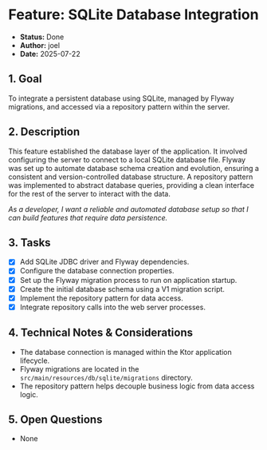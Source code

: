 # Feature: SQLite Database Integration

- **Status:** Done
- **Author:** joel
- **Date:** 2025-07-22

## 1. Goal

To integrate a persistent database using SQLite, managed by Flyway migrations, and accessed via a repository pattern within the server.

## 2. Description

This feature established the database layer of the application. It involved configuring the server to connect to a local SQLite database file. Flyway was set up to automate database schema creation and evolution, ensuring a consistent and version-controlled database structure. A repository pattern was implemented to abstract database queries, providing a clean interface for the rest of the server to interact with the data.

*As a developer, I want a reliable and automated database setup so that I can build features that require data persistence.*

## 3. Tasks

- [x] Add SQLite JDBC driver and Flyway dependencies.
- [x] Configure the database connection properties.
- [x] Set up the Flyway migration process to run on application startup.
- [x] Create the initial database schema using a V1 migration script.
- [x] Implement the repository pattern for data access.
- [x] Integrate repository calls into the web server processes.

## 4. Technical Notes & Considerations

- The database connection is managed within the Ktor application lifecycle.
- Flyway migrations are located in the `src/main/resources/db/sqlite/migrations` directory.
- The repository pattern helps decouple business logic from data access logic.

## 5. Open Questions

- None
